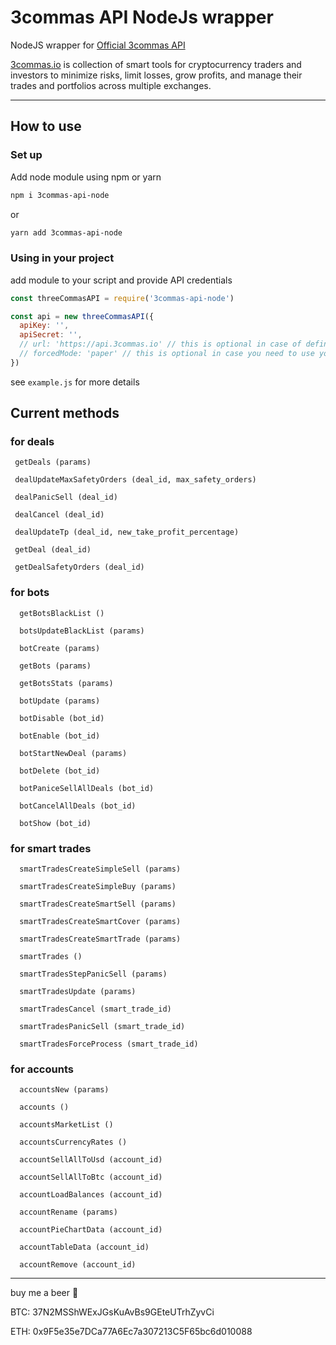 # 3commas API NodeJs wrapper

NodeJS wrapper for [Official 3commas API](https://github.com/3commas-io/3commas-official-api-docs/) 

[3commas.io](https://3commas.io/?c=3cnode) is collection of smart tools for cryptocurrency traders and investors to minimize risks, limit losses, grow profits, and manage their trades and portfolios across multiple exchanges.

---

## How to use

### Set up

Add node module using npm or yarn

```bash
npm i 3commas-api-node
```

or 

```bash
yarn add 3commas-api-node
```

### Using in your project

add module to your script and provide API credentials

```js
const threeCommasAPI = require('3commas-api-node')

const api = new threeCommasAPI({
  apiKey: '',
  apiSecret: '',
  // url: 'https://api.3commas.io' // this is optional in case of defining other endpoint
  // forcedMode: 'paper' // this is optional in case you need to use your 'paper' account, default is 'real'
})
```

see `example.js` for more details 

## Current methods

### for deals

```
 getDeals (params)
 
 dealUpdateMaxSafetyOrders (deal_id, max_safety_orders)
 
 dealPanicSell (deal_id)
 
 dealCancel (deal_id)
 
 dealUpdateTp (deal_id, new_take_profit_percentage)
 
 getDeal (deal_id)

 getDealSafetyOrders (deal_id)

```

### for bots

```
  getBotsBlackList ()
  
  botsUpdateBlackList (params)
  
  botCreate (params)
  
  getBots (params)
  
  getBotsStats (params)
  
  botUpdate (params)
  
  botDisable (bot_id)
  
  botEnable (bot_id)
  
  botStartNewDeal (params)
  
  botDelete (bot_id)
  
  botPaniceSellAllDeals (bot_id)
  
  botCancelAllDeals (bot_id)
  
  botShow (bot_id)
```

### for smart trades

```
  smartTradesCreateSimpleSell (params)

  smartTradesCreateSimpleBuy (params)
  
  smartTradesCreateSmartSell (params)
  
  smartTradesCreateSmartCover (params)
  
  smartTradesCreateSmartTrade (params)
  
  smartTrades ()
  
  smartTradesStepPanicSell (params)
  
  smartTradesUpdate (params)
  
  smartTradesCancel (smart_trade_id)
  
  smartTradesPanicSell (smart_trade_id)
  
  smartTradesForceProcess (smart_trade_id)
```

### for accounts

```
  accountsNew (params)

  accounts ()
  
  accountsMarketList ()
  
  accountsCurrencyRates ()
  
  accountSellAllToUsd (account_id)
  
  accountSellAllToBtc (account_id)
  
  accountLoadBalances (account_id)
  
  accountRename (params)
  
  accountPieChartData (account_id)
  
  accountTableData (account_id)
  
  accountRemove (account_id)
```

---

buy me a beer 🍺

BTC: 37N2MSShWExJGsKuAvBs9GEteUTrhZyvCi

ETH: 0x9F5e35e7DCa77A6Ec7a307213C5F65bc6d010088
